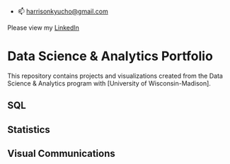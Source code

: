 
- 📫 harrisonkyucho@gmail.com

<!---
hqcho/hqcho is a ✨ special ✨ repository because its `README.md` (this file) appears on your GitHub profile.
You can click the Preview link to take a look at your changes.
--->

Please view my [LinkedIn](https://www.linkedin.com/in/harrison-cho-74279a220/)

# Data Science & Analytics Portfolio
This repository contains projects and visualizations created from the Data Science & Analytics program with [University of Wisconsin-Madison].

## SQL

## Statistics

## Visual Communications


